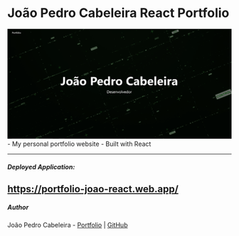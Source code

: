 # João Pedro Cabeleira React Portfolio

<a href="https://portfolio-joao-react.web.app/"/>
<img src="./main.png" />    </a>
- My personal portfolio website
- Built with React

---

##### Deployed Application:

https://portfolio-joao-react.web.app/
---

##### Author

João Pedro Cabeleira - [Portfolio](https://portfolio-joao-react.web.app/) | [GitHub](https://github.com/cabeleira31/)